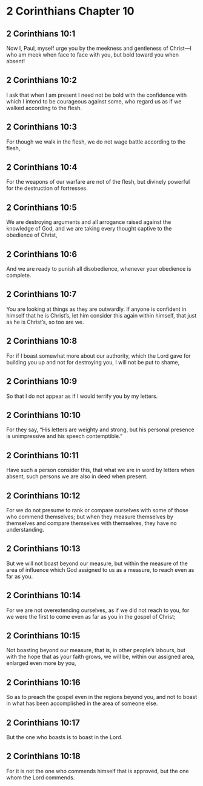 # 2 Corinthians Chapter 10

## 2 Corinthians 10:1

Now I, Paul, myself urge you by the meekness and gentleness of Christ—I who am meek when face to face with you, but bold toward you when absent!

## 2 Corinthians 10:2

I ask that when I am present I need not be bold with the confidence with which I intend to be courageous against some, who regard us as if we walked according to the flesh.

## 2 Corinthians 10:3

For though we walk in the flesh, we do not wage battle according to the flesh,

## 2 Corinthians 10:4

For the weapons of our warfare are not of the flesh, but divinely powerful for the destruction of fortresses.

## 2 Corinthians 10:5

We are destroying arguments and all arrogance raised against the knowledge of God, and we are taking every thought captive to the obedience of Christ,

## 2 Corinthians 10:6

And we are ready to punish all disobedience, whenever your obedience is complete.

## 2 Corinthians 10:7

You are looking at things as they are outwardly. If anyone is confident in himself that he is Christ’s, let him consider this again within himself, that just as he is Christ’s, so too are we.

## 2 Corinthians 10:8

For if I boast somewhat more about our authority, which the Lord gave for building you up and not for destroying you, I will not be put to shame,

## 2 Corinthians 10:9

So that I do not appear as if I would terrify you by my letters.

## 2 Corinthians 10:10

For they say, “His letters are weighty and strong, but his personal presence is unimpressive and his speech contemptible.”

## 2 Corinthians 10:11

Have such a person consider this, that what we are in word by letters when absent, such persons we are also in deed when present.

## 2 Corinthians 10:12

For we do not presume to rank or compare ourselves with some of those who commend themselves; but when they measure themselves by themselves and compare themselves with themselves, they have no understanding.

## 2 Corinthians 10:13

But we will not boast beyond our measure, but within the measure of the area of influence which God assigned to us as a measure, to reach even as far as you.

## 2 Corinthians 10:14

For we are not overextending ourselves, as if we did not reach to you, for we were the first to come even as far as you in the gospel of Christ;

## 2 Corinthians 10:15

Not boasting beyond our measure, that is, in other people’s labours, but with the hope that as your faith grows, we will be, within our assigned area, enlarged even more by you,

## 2 Corinthians 10:16

So as to preach the gospel even in the regions beyond you, and not to boast in what has been accomplished in the area of someone else.

## 2 Corinthians 10:17

But the one who boasts is to boast in the Lord.

## 2 Corinthians 10:18

For it is not the one who commends himself that is approved, but the one whom the Lord commends.
